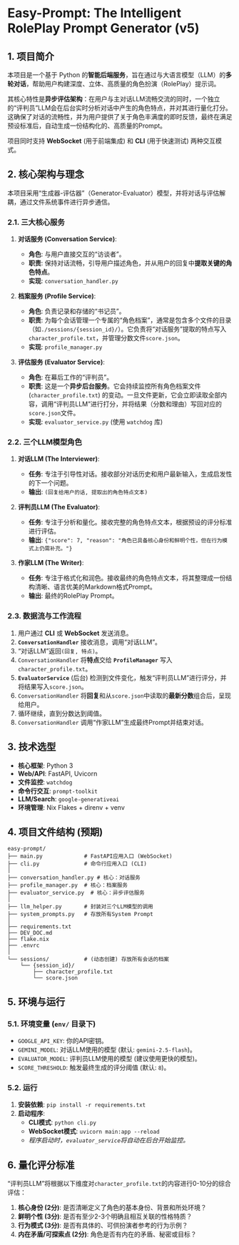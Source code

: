 # Easy-Prompt: The Intelligent RolePlay Prompt Generator (v5)

## 1. 项目简介

本项目是一个基于 Python 的**智能后端服务**，旨在通过与大语言模型（LLM）的**多轮对话**，帮助用户构建深度、立体、高质量的角色扮演（RolePlay）提示词。

其核心特性是**异步评估架构**：在用户与主对话LLM流畅交流的同时，一个独立的“评判员”LLM会在后台实时分析对话中产生的角色特点，并对其进行量化打分。这确保了对话的流畅性，并为用户提供了关于角色丰满度的即时反馈，最终在满足预设标准后，自动生成一份结构化的、高质量的Prompt。

项目同时支持 **WebSocket** (用于前端集成) 和 **CLI** (用于快速测试) 两种交互模式。

## 2. 核心架构与理念

本项目采用“生成器-评估器”（Generator-Evaluator）模型，并将对话与评估解耦，通过文件系统事件进行异步通信。

### 2.1. 三大核心服务

1.  **对话服务 (Conversation Service)**:
    -   **角色**: 与用户直接交互的“访谈者”。
    -   **职责**: 保持对话流畅，引导用户描述角色，并从用户的回复中**提取关键的角色特点**。
    -   **实现**: `conversation_handler.py`

2.  **档案服务 (Profile Service)**:
    -   **角色**: 负责记录和存储的“书记员”。
    -   **职责**: 为每个会话管理一个专属的“角色档案”，通常是包含多个文件的目录（如`./sessions/{session_id}/`）。它负责将“对话服务”提取的特点写入`character_profile.txt`，并管理分数文件`score.json`。
    -   **实现**: `profile_manager.py`

3.  **评估服务 (Evaluator Service)**:
    -   **角色**: 在幕后工作的“评判员”。
    -   **职责**: 这是一个**异步后台服务**。它会持续监控所有角色档案文件 (`character_profile.txt`) 的变动。一旦文件更新，它会立即读取全部内容，调用“评判员LLM”进行打分，并将结果（分数和理由）写回对应的`score.json`文件。
    -   **实现**: `evaluator_service.py` (使用 `watchdog` 库)

### 2.2. 三个LLM模型角色

1.  **对话LLM (The Interviewer)**:
    -   **任务**: 专注于引导性对话。接收部分对话历史和用户最新输入，生成启发性的下一个问题。
    -   **输出**: `(回复给用户的话, 提取出的角色特点文本)`

2.  **评判员LLM (The Evaluator)**:
    -   **任务**: 专注于分析和量化。接收完整的角色特点文本，根据预设的评分标准进行评估。
    -   **输出**: `{"score": 7, "reason": "角色已具备核心身份和鲜明个性，但在行为模式上仍需补充。"}`

3.  **作家LLM (The Writer)**:
    -   **任务**: 专注于格式化和润色。接收最终的角色特点文本，将其整理成一份结构清晰、语言优美的Markdown格式Prompt。
    -   **输出**: 最终的RolePlay Prompt。

### 2.3. 数据流与工作流程

1.  用户通过 **CLI** 或 **WebSocket** 发送消息。
2.  **`ConversationHandler`** 接收消息，调用“对话LLM”。
3.  “对话LLM”返回`(回复, 特点)`。
4.  `ConversationHandler` 将**特点**交给 **`ProfileManager`** 写入`character_profile.txt`。
5.  **`EvaluatorService`** (后台) 检测到文件变化，触发“评判员LLM”进行评分，并将结果写入`score.json`。
6.  `ConversationHandler` 将**回复**和从`score.json`中读取的**最新分数**组合后，呈现给用户。
7.  循环继续，直到分数达到阈值。
8.  `ConversationHandler` 调用“作家LLM”生成最终Prompt并结束对话。

## 3. 技术选型

-   **核心框架**: Python 3
-   **Web/API**: FastAPI, Uvicorn
-   **文件监控**: `watchdog`
-   **命令行交互**: `prompt-toolkit`
-   **LLM/Search**: `google-generativeai`
-   **环境管理**: Nix Flakes + direnv + venv

## 4. 项目文件结构 (预期)

```
easy-prompt/
├── main.py             # FastAPI应用入口 (WebSocket)
├── cli.py              # 命令行应用入口 (CLI)
│
├── conversation_handler.py # 核心：对话服务
├── profile_manager.py  # 核心：档案服务
├── evaluator_service.py  # 核心：异步评估服务
│
├── llm_helper.py       # 封装对三个LLM模型的调用
├── system_prompts.py   # 存放所有System Prompt
│
├── requirements.txt
├── DEV_DOC.md
├── flake.nix
├── .envrc
│
└── sessions/           # (动态创建) 存放所有会话的档案
    └── {session_id}/
        ├── character_profile.txt
        └── score.json
```

## 5. 环境与运行

### 5.1. 环境变量 (`env/` 目录下)

-   `GOOGLE_API_KEY`: 你的API密钥。
-   `GEMINI_MODEL`: 对话LLM使用的模型 (默认: `gemini-2.5-flash`)。
-   `EVALUATOR_MODEL`: 评判员LLM使用的模型 (建议使用更快的模型)。
-   `SCORE_THRESHOLD`: 触发最终生成的评分阈值 (默认: `8`)。

### 5.2. 运行

1.  **安装依赖**: `pip install -r requirements.txt`
2.  **启动程序**:
    -   **CLI模式**: `python cli.py`
    -   **WebSocket模式**: `uvicorn main:app --reload`
    -   *程序启动时，`evaluator_service`将自动在后台开始监控。*

## 6. 量化评分标准

“评判员LLM”将根据以下维度对`character_profile.txt`的内容进行0-10分的综合评估：

1.  **核心身份 (2分)**: 是否清晰定义了角色的基本身份、背景和所处环境？
2.  **鲜明个性 (3分)**: 是否有至少2-3个明确且相互关联的性格特质？
3.  **行为模式 (3分)**: 是否有具体的、可供扮演者参考的行为示例？
4.  **内在矛盾/可探索点 (2分)**: 角色是否有内在的矛盾、秘密或目标？
